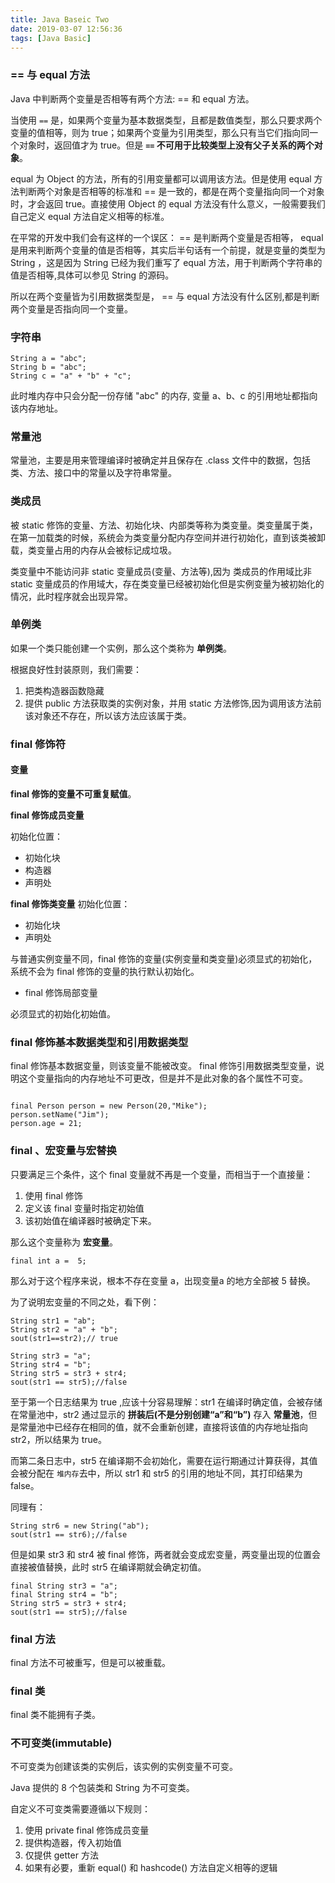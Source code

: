 ```yaml
---
title: Java Baseic Two
date: 2019-03-07 12:56:36
tags: [Java Basic]
---
```

### == 与 equal 方法

Java 中判断两个变量是否相等有两个方法: == 和 equal 方法。

当使用 `==` 是，如果两个变量为基本数据类型，且都是数值类型，那么只要求两个变量的值相等，则为 true；如果两个变量为引用类型，那么只有当它们指向同一个对象时，返回值才为 true。但是 **`==` 不可用于比较类型上没有父子关系的两个对象**。

equal 为 Object 的方法，所有的引用变量都可以调用该方法。但是使用 equal 方法判断两个对象是否相等的标准和 == 是一致的，都是在两个变量指向同一个对象时，才会返回 true。直接使用 Object 的 equal 方法没有什么意义，一般需要我们自己定义 equal 方法自定义相等的标准。

在平常的开发中我们会有这样的一个误区： == 是判断两个变量是否相等， equal 是用来判断两个变量的值是否相等，其实后半句话有一个前提，就是变量的类型为 String ，这是因为 String 已经为我们重写了 equal 方法，用于判断两个字符串的值是否相等,具体可以参见 String 的源码。

所以在两个变量皆为引用数据类型是， == 与 equal 方法没有什么区别,都是判断两个变量是否指向同一个变量。
<!-- more -->
### 字符串

```
String a = "abc";
String b = "abc";
String c = "a" + "b" + "c";
```
此时堆内存中只会分配一份存储 "abc" 的内存, 变量 a、b、c 的引用地址都指向该内存地址。

### 常量池

常量池，主要是用来管理编译时被确定并且保存在 .class 文件中的数据，包括类、方法、接口中的常量以及字符串常量。

### 类成员

被 static 修饰的变量、方法、初始化块、内部类等称为类变量。类变量属于类，在第一加载类的时候，系统会为类变量分配内存空间并进行初始化，直到该类被卸载，类变量占用的内存从会被标记成垃圾。

类变量中不能访问非 static 变量成员(变量、方法等),因为 类成员的作用域比非 static 变量成员的作用域大，存在类变量已经被初始化但是实例变量为被初始化的情况，此时程序就会出现异常。


### 单例类

如果一个类只能创建一个实例，那么这个类称为 **单例类**。

根据良好性封装原则，我们需要：
1. 把类构造器函数隐藏
2. 提供 public 方法获取类的实例对象，并用 static 方法修饰,因为调用该方法前该对象还不存在，所以该方法应该属于类。

### final 修饰符

#### 变量

**final 修饰的变量不可重复赋值**。

**final 修饰成员变量**

初始化位置：
* 初始化块
* 构造器
* 声明处

**final 修饰类变量**
初始化位置：
* 初始化块
* 声明处

与普通实例变量不同，final 修饰的变量(实例变量和类变量)必须显式的初始化，系统不会为 final 修饰的变量的执行默认初始化。

* final 修饰局部变量

必须显式的初始化初始值。

### final 修饰基本数据类型和引用数据类型


final 修饰基本数据变量，则该变量不能被改变。
final 修饰引用数据类型变量，说明这个变量指向的内存地址不可更改，但是并不是此对象的各个属性不可变。

```

final Person person = new Person(20,"Mike");
person.setName("Jim");
person.age = 21;

```

### final 、宏变量与宏替换

只要满足三个条件，这个 final 变量就不再是一个变量，而相当于一个直接量：
1. 使用 final 修饰
2. 定义该 final 变量时指定初始值
3. 该初始值在编译器时被确定下来。

那么这个变量称为 **宏变量**。

```
final int a =  5;
```
那么对于这个程序来说，根本不存在变量 a，出现变量a 的地方全部被 5 替换。

为了说明宏变量的不同之处，看下例：

```
String str1 = "ab";
String str2 = "a" + "b";
sout(str1==str2);// true

String str3 = "a";
String str4 = "b";
String str5 = str3 + str4;
sout(str1 == str5);//false
```
至于第一个日志结果为 true ,应该十分容易理解：str1 在编译时确定值，会被存储在常量池中，str2 通过显示的 **拼装后(不是分别创建“a”和“b”)** 存入 **常量池**，但是常量池中已经存在相同的值，就不会重新创建，直接将该值的内存地址指向 str2，所以结果为 true。

而第二条日志中，str5 在编译期不会初始化，需要在运行期通过计算获得，其值会被分配在 `堆内存`去中，所以 str1 和 str5 的引用的地址不同，其打印结果为 false。

同理有：
```
String str6 = new String("ab"); 
sout(str1 == str6);//false
```
但是如果 str3 和 str4 被 final 修饰，两者就会变成宏变量，两变量出现的位置会直接被值替换，此时 str5 在编译期就会确定初值。

```
final String str3 = "a";
final String str4 = "b";
String str5 = str3 + str4;
sout(str1 == str5);//false
```

### final 方法

final 方法不可被重写，但是可以被重载。

### final 类

final 类不能拥有子类。

### 不可变类(immutable)

不可变类为创建该类的实例后，该实例的实例变量不可变。

Java 提供的 8 个包装类和 String 为不可变类。

自定义不可变类需要遵循以下规则：
1. 使用 private final 修饰成员变量
2. 提供构造器，传入初始值
3. 仅提供 getter 方法
4. 如果有必要，重新 equal() 和 hashcode() 方法自定义相等的逻辑